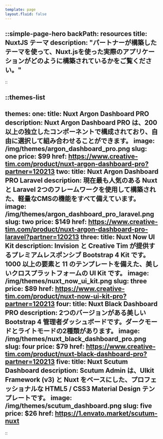 ```yaml
---
template: page
layout.fluid: false
---
```

::simple-page-hero
backPath: resources
title: NuxtJS テーマ
description: "パートナーが構築したテーマを使って、Nuxt.jsを使った実際のアプリケーションがどのように構築されているかをご覧ください。"
---
::

::themes-list
---
themes:
  one:
    title: Nuxt Argon Dashboard PRO
    description: Nuxt Argon Dashboard PRO は、200 以上の独立したコンポーネントで構成されており、自由に選択して組み合わせることができます。
    image: /img/themes/argon_dashboard_pro.png
    slug: one
    price: $99
    href: https://www.creative-tim.com/product/nuxt-argon-dashboard-pro?partner=120213
  two:
    title: Nuxt Argon Dashboard PRO Laravel
    description: 現在最も人気のある Nuxt と Laravel 2つのフレームワークを使用して構築された、軽量なCMSの機能をすべて備えています。
    image: /img/themes/argon_dashboard_pro_laravel.png
    slug: two
    price: $149
    href: https://www.creative-tim.com/product/nuxt-argon-dashboard-pro-laravel?partner=120213
  three:
    title: Nuxt Now UI Kit
    description: Invision と Creative Tim が提供するプレミアムレスポンシブ Bootstrap 4 Kit です。1000 以上の要素と 11 のテンプレートを備えた、美しいクロスプラットフォームの UI Kit です。
    image: /img/themes/nuxt_now_ui_kit.png
    slug: three
    price: $89
    href: https://www.creative-tim.com/product/nuxt-now-ui-kit-pro?partner=120213
  four:
    title: Nuxt Black Dashboard PRO
    description: 2つのバージョンがある美しい Bootstrap 4 管理者ダッシュボードです。ダークモードとライトモードの2種類があります。
    image: /img/themes/nuxt_black_dashboard_pro.png
    slug: four
    price: $79
    href: https://www.creative-tim.com/product/nuxt-black-dashboard-pro?partner=120213
  five:
    title: Nuxt Scutum Dashboard
    description: Scutum Admin は、UIkit Framework (v3) と Nuxt をベースにした、プロフェッショナルな HTML5 / CSS3 Material Design テンプレートです。
    image: /img/themes/scutum_dashboard.png
    slug: five
    price: $26
    href: https://1.envato.market/scutum-nuxt
---
::
